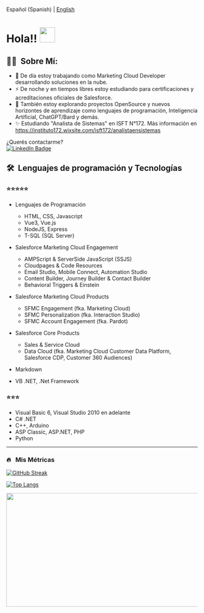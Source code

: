 
Español (Spanish) | <a href="https://www.linkedin.com/in/pablofacciano">English</a>

<h1>Hola!! <img src="https://media.giphy.com/media/hvRJCLFzcasrR4ia7z/giphy.gif" width="40"></h1>

## 👨‍💻 &nbsp;Sobre Mí:

- 🔭 De día estoy trabajando como Marketing Cloud Developer desarrollando soluciones en la nube.
- ⚡ De noche y en tiempos libres estoy estudiando para certificaciones y acreditaciones oficiales de Salesforce.
- 🌱 También estoy explorando proyectos OpenSource y nuevos horizontes de aprendizaje como lenguajes de programación, Inteligencia Artificial, ChatGPT/Bard y demás.
- ✨ Estudiando "Analista de Sistemas" en ISFT N°172. Más información en https://instituto172.wixsite.com/isft172/analistaensistemas

<p>¿Querés contactarme?<br><a href="https://www.linkedin.com/in/pablofacciano"><img src="https://img.shields.io/badge/LinkedIn-blue?style=for-the-badge&logo=linkedin&logoColor=white" alt="LinkedIn Badge"></a></p>


## 🛠 &nbsp;Lenguajes de programación y Tecnologías

### ⭐⭐⭐⭐⭐

- Lenguajes de Programación
  - HTML, CSS, Javascript
  - Vue3, Vue.js
  - NodeJS, Express
  - T-SQL (SQL Server)

- Salesforce Marketing Cloud Engagement
  - AMPScript & ServerSide JavaScript (SSJS)
  - Cloudpages & Code Resources
  - Email Studio, Mobile Connect, Automation Studio
  - Content Builder, Journey Builder & Contact Builder
  - Behavioral Triggers & Einstein

- Salesforce Marketing Cloud Products
  - SFMC Engagement (fka. Marketing Cloud)
  - SFMC Personalization (fka. Interaction Studio)
  - SFMC Account Engagement (fka. Pardot)

- Salesforce Core Products
  - Sales & Service Cloud
  - Data Cloud (fka. Marketing Cloud Customer Data Platform, Salesforce CDP, Customer 360 Audiences)

- Markdown
- VB .NET, .Net Framework

### ⭐⭐⭐

- Visual Basic 6, Visual Studio 2010 en adelante
- C# .NET
- C++, Arduino
- ASP Classic, ASP.NET, PHP
- Python


----

### 🔥 &nbsp; Mis Métricas


[![GitHub Streak](http://github-readme-streak-stats.herokuapp.com?user=pablofacciano&theme=dark&background=000000)](https://git.io/streak-stats)


[![Top Langs](https://github-readme-stats.vercel.app/api/top-langs/?username=pablofacciano&layout=compact&theme=vision-friendly-dark)](https://github.com/anuraghazra/github-readme-stats)


<img src="https://media.giphy.com/media/dWesBcTLavkZuG35MI/giphy.gif" width="600" height="300"  />
